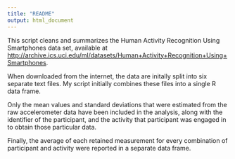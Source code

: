 ```yaml
---
title: "README"
output: html_document
---
```


This script cleans and summarizes the Human Activity Recognition Using Smartphones data set, available at http://archive.ics.uci.edu/ml/datasets/Human+Activity+Recognition+Using+Smartphones.

When downloaded from the internet, the data are initally split into six separate text files. My script initially combines these files into a single R data frame.

Only the mean values and standard deviations that were estimated from the raw accelerometer data have been included in the analysis, along with the identifier of the participant, and the activity that participant was engaged in to obtain those particular data.

Finally, the average of each retained measurement for every combination of participant and activity were reported in a separate data frame.